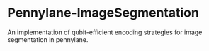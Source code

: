 # Pennylane-ImageSegmentation
An implementation of qubit-efficient encoding strategies for image segmentation in pennylane.

